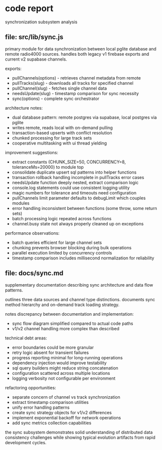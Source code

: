 # code report

synchronization subsystem analysis

## file: src/lib/sync.js

primary module for data synchronization between local pglite database and remote radio4000 sources. handles both legacy v1 firebase exports and current v2 supabase channels.

exports:

- pullChannels(options) - retrieves channel metadata from remote
- pullTracks(slug) - downloads all tracks for specified channel
- pullChannel(slug) - fetches single channel data
- needsUpdate(slug) - timestamp comparison for sync necessity
- sync(options) - complete sync orchestrator

architecture notes:

- dual database pattern: remote postgres via supabase, local postgres via pglite
- writes remote, reads local with on-demand pulling
- transaction-based upserts with conflict resolution
- chunked processing for large track sets
- cooperative multitasking with ui thread yielding

improvement suggestions:

- extract constants (CHUNK_SIZE=50, CONCURRENCY=8, toleranceMs=20000) to module top
- consolidate duplicate upsert sql patterns into helper functions
- transaction rollback handling incomplete in pullTracks error cases
- needsUpdate function deeply nested, extract comparison logic
- console.log statements could use consistent logging utility
- magic numbers for tolerance and timeouts need configuration
- pullChannels limit parameter defaults to debugLimit which couples modules
- error handling inconsistent between functions (some throw, some return sets)
- batch processing logic repeated across functions
- channel.busy state not always properly cleaned up on exceptions

performance observations:

- batch queries efficient for large channel sets
- chunking prevents browser blocking during bulk operations
- parallel execution limited by concurrency controls
- timestamp comparison includes millisecond normalization for reliability

## file: docs/sync.md

supplementary documentation describing sync architecture and data flow patterns.

outlines three data sources and channel type distinctions. documents sync method hierarchy and on-demand track loading strategy.

notes discrepancy between documentation and implementation:

- sync flow diagram simplified compared to actual code paths
- v1/v2 channel handling more complex than described

technical debt areas:

- error boundaries could be more granular
- retry logic absent for transient failures
- progress reporting minimal for long-running operations
- dependency injection would improve testability
- sql query builders might reduce string concatenation
- configuration scattered across multiple locations
- logging verbosity not configurable per environment

refactoring opportunities:

- separate concern of channel vs track synchronization
- extract timestamp comparison utilities
- unify error handling patterns
- create sync strategy objects for v1/v2 differences
- implement exponential backoff for network operations
- add sync metrics collection capabilities

the sync subsystem demonstrates solid understanding of distributed data consistency challenges while showing typical evolution artifacts from rapid development cycles.
